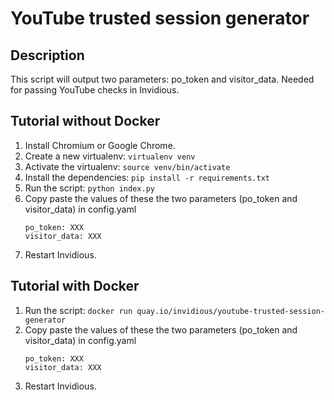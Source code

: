 # YouTube trusted session generator

## Description

This script will output two parameters: po_token and visitor_data. Needed for passing YouTube checks in Invidious.

## Tutorial without Docker
1. Install Chromium or Google Chrome.
2. Create a new virtualenv: `virtualenv venv`
3. Activate the virtualenv: `source venv/bin/activate`
4. Install the dependencies: `pip install -r requirements.txt`
5. Run the script: `python index.py`
6. Copy paste the values of these the two parameters (po_token and visitor_data) in config.yaml
   ```
   po_token: XXX
   visitor_data: XXX
   ```
7. Restart Invidious.

## Tutorial with Docker
1. Run the script: `docker run quay.io/invidious/youtube-trusted-session-generator`
2. Copy paste the values of these the two parameters (po_token and visitor_data) in config.yaml
   ```
   po_token: XXX
   visitor_data: XXX
   ```
3. Restart Invidious.
